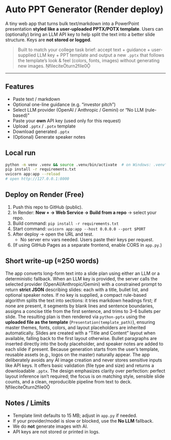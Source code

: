# Auto PPT Generator (Render deploy)

A tiny web app that turns bulk text/markdown into a PowerPoint presentation **styled like a user-uploaded PPTX/POTX template**. Users can (optionally) bring an LLM API key to help split the text into a better slide structure. Keys are **not stored or logged**.

> Built to match your college task brief: accept text + guidance + user-supplied LLM key + PPT template and output a new `.pptx` that follows the template’s look & feel (colors, fonts, images) without generating new images. fileciteturn2file0

---

## Features
- Paste text / markdown
- Optional one-line guidance (e.g. “investor pitch”)
- Select LLM provider (OpenAI / Anthropic / Gemini) or “No LLM (rule-based)"
- Paste your **own** API key (used only for this request)
- Upload `.pptx` / `.potx` template
- Download generated `.pptx`
- (Optional) Generate speaker notes

## Local run
```bash
python -m venv .venv && source .venv/bin/activate  # on Windows: .venv\Scripts\activate
pip install -r requirements.txt
uvicorn app:app --reload
# open http://127.0.0.1:8000
```

## Deploy on Render (Free)
1. Push this repo to GitHub (public).
2. In Render: **New + → Web Service → Build from a repo** → select your repo.
3. Build command: `pip install -r requirements.txt`
4. Start command: `uvicorn app:app --host 0.0.0.0 --port $PORT`
5. After deploy → open the URL and test.
   - No server env vars needed. Users paste their keys per request.
6. (If using GitHub Pages as a separate frontend, enable CORS in `app.py`.)

## Short write-up (≈250 words)
The app converts long-form text into a slide plan using either an LLM or a deterministic fallback. When an LLM key is provided, the server calls the selected provider (OpenAI/Anthropic/Gemini) with a constrained prompt to return **strict JSON** describing slides: each with a title, bullet list, and optional speaker notes. If no key is supplied, a compact rule-based algorithm splits the text into sections: it tries markdown headings first; if none are present, it segments by blank lines and sentence boundaries, assigns a concise title from the first sentence, and trims to 3–6 bullets per slide. The resulting plan is then rendered via `python-pptx` using the **uploaded file as the template** (`Presentation(template_path)`), ensuring master themes, fonts, colors, and layout placeholders are inherited automatically. Slides are created with a “Title and Content” layout when available, falling back to the first layout otherwise. Bullet paragraphs are inserted directly into the body placeholder, and speaker notes are added to each slide if present. Because generation starts from the user’s template, reusable assets (e.g., logos on the master) naturally appear. The app deliberately avoids any AI image creation and never stores sensitive inputs like API keys. It offers basic validation (file type and size) and returns a downloadable `.pptx`. The design emphasizes clarity over perfection: perfect layout inference isn’t required; the focus is on matching style, sensible slide counts, and a clean, reproducible pipeline from text to deck. fileciteturn2file0

## Notes / Limits
- Template limit defaults to 15 MB; adjust in `app.py` if needed.
- If your provider/model is slow or blocked, use the **No LLM** fallback.
- We do **not** generate images with AI.
- API keys are not stored or printed in logs.
